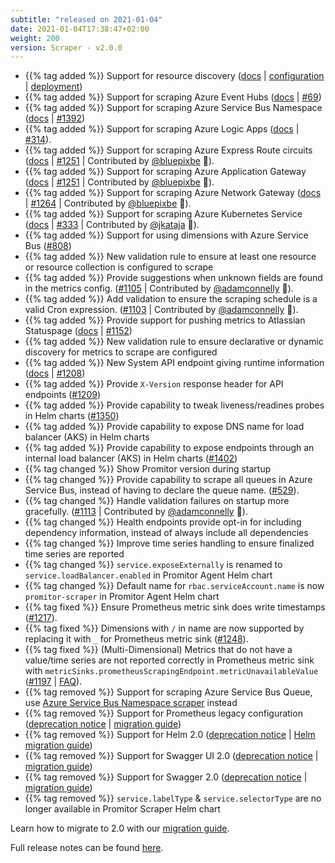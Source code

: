 ```yaml
---
subtitle: "released on 2021-01-04"
date: 2021-01-04T17:38:47+02:00
weight: 200
version: Scraper - v2.0.0
---
```


- {{% tag added %}} Support for resource discovery ([docs](https://docs.promitor.io/configuration/v2.x/resource-discovery) |
 [configuration](https://docs.promitor.io/configuration/v2.x/resource-discovery) |
 [deployment](https://docs.promitor.io/deployment/resource-discovery/deployment))
- {{% tag added %}} Support for scraping Azure Event Hubs ([docs](https://docs.promitor.io/configuration/v2.x/metrics/event-hubs)
 | [#69](https://github.com/tomkerkhove/promitor/issues/69))
- {{% tag added %}} Support for scraping Azure Service Bus Namespace ([docs](https://docs.promitor.io/configuration/v2.x/metrics/service-bus-namespace)
 | [#1392](https://github.com/tomkerkhove/promitor/issues/1392))
- {{% tag added %}} Support for scraping Azure Logic Apps ([docs](https://docs.promitor.io/configuration/v2.x/metrics/logic-apps)
 | [#314](https://github.com/tomkerkhove/promitor/issues/314)).
- {{% tag added %}} Support for scraping Azure Express Route circuits ([docs](https://docs.promitor.io/configuration/v2.x/metrics/express-route-circuit)
 | [#1251](https://github.com/tomkerkhove/promitor/issues/1251)
 | Contributed by [@bluepixbe](https://github.com/bluepixbe) 🎉).
- {{% tag added %}} Support for scraping Azure Application Gateway ([docs](https://docs.promitor.io/configuration/v2.x/metrics/application-gateway)
 | [#1251](https://github.com/tomkerkhove/promitor/issues/313)
 | Contributed by [@bluepixbe](https://github.com/bluepixbe) 🎉).
- {{% tag added %}} Support for scraping Azure Network Gateway ([docs](https://docs.promitor.io/configuration/v2.x/metrics/network-gateway)
 | [#1264](https://github.com/tomkerkhove/promitor/issues/1264)
 | Contributed by [@bluepixbe](https://github.com/bluepixbe) 🎉).
- {{% tag added %}} Support for scraping Azure Kubernetes Service ([docs](https://docs.promitor.io/configuration/v2.x/metrics/kubernetes)
 | [#333](https://github.com/tomkerkhove/promitor/issues/333) | Contributed by [@jkataja](https://github.com/jkataja) 🎉).
- {{% tag added %}} Support for using dimensions with Azure Service Bus ([#808](https://github.com/tomkerkhove/promitor/issues/808))
- {{% tag added %}} New validation rule to ensure at least one resource or resource collection is configured to scrape
- {{% tag added %}} Provide suggestions when unknown fields are found in the metrics config. ([#1105](https://github.com/tomkerkhove/promitor/issues/1105)
 | Contributed by [@adamconnelly](https://github.com/adamconnelly) 🎉).
- {{% tag added %}} Add validation to ensure the scraping schedule is a valid Cron expression. ([#1103](https://github.com/tomkerkhove/promitor/issues/1103)
 | Contributed by [@adamconnelly](https://github.com/adamconnelly) 🎉).
- {{% tag added %}} Provide support for pushing metrics to Atlassian Statuspage
 ([docs](https://docs.promitor.io/configuration/v2.x/runtime#atlassian-statuspage) | [#1152](https://github.com/tomkerkhove/promitor/issues/1152))
- {{% tag added %}} New validation rule to ensure declarative or dynamic discovery for metrics to scrape are configured
- {{% tag added %}} New System API endpoint giving runtime information ([docs](https://docs.promitor.io/operations/#system)
 | [#1208](https://github.com/tomkerkhove/promitor/issues/1208))
- {{% tag added %}} Provide `X-Version` response header for API endpoints ([#1209](https://github.com/tomkerkhove/promitor/issues/1209))
- {{% tag added %}} Provide capability to tweak liveness/readines probes in Helm charts ([#1350](https://github.com/tomkerkhove/promitor/issues/1350))
- {{% tag added %}} Provide capability to expose DNS name for load balancer (AKS) in Helm charts
- {{% tag added %}} Provide capability to expose endpoints through an internal load balancer (AKS) in Helm charts ([#1402](https://github.com/tomkerkhove/promitor/issues/1402))
- {{% tag changed %}} Show Promitor version during startup
- {{% tag changed %}} Provide capability to scrape all queues in Azure Service Bus, instead of having to declare the
 queue name. ([#529](https://github.com/tomkerkhove/promitor/issues/529)).
- {{% tag changed %}} Handle validation failures on startup more gracefully. ([#1113](https://github.com/tomkerkhove/promitor/issues/1113)
 | Contributed by [@adamconnelly](https://github.com/adamconnelly) 🎉).
- {{% tag changed %}} Health endpoints provide opt-in for including dependency information, instead of always include
 all dependencies
- {{% tag changed %}} Improve time series handling to ensure finalized time series are reported
- {{% tag changed %}} `service.exposeExternally` is renamed to `service.loadBalancer.enabled` in Promitor Agent Helm chart
- {{% tag changed %}} Default name for `rbac.serviceAccount.name` is now `promitor-scraper` in Promitor Agent Helm chart
- {{% tag fixed %}} Ensure Prometheus metric sink does write timestamps ([#1217](https://github.com/tomkerkhove/promitor/issues/1217)).
- {{% tag fixed %}} Dimensions with `/` in name are now supported by replacing it with `_` for Prometheus metric sink ([#1248](https://github.com/tomkerkhove/promitor/issues/1248)).
- {{% tag fixed %}} (Multi-Dimensional) Metrics that do not have a value/time series are not reported correctly in
 Prometheus metric sink with `metricSinks.prometheusScrapingEndpoint.metricUnavailableValue` ([#1197](https://github.com/tomkerkhove/promitor/issues/1197)
  | [FAQ](https://docs.promitor.io/faq#why-does-my-multi-dimensional-metric-report-label-value-unknown-with-prometheus)).
- {{% tag removed %}} Support for scraping Azure Service Bus Queue, use
 [Azure Service Bus Namespace scraper](https://docs.promitor.io/configuration/v2.x/metrics/service-bus-namespace) instead
- {{% tag removed %}} Support for Prometheus legacy configuration ([deprecation notice](https://changelog.promitor.io/#prometheus-legacy-configuration)
 | [migration guide](https://docs.promitor.io/walkthrough/migrate-from-1.x-to-2.x))
- {{% tag removed %}} Support for Helm 2.0 ([deprecation notice](https://changelog.promitor.io/#helm-2-0) |
 [Helm migration guide](https://helm.sh/docs/topics/v2_v3_migration/))
- {{% tag removed %}} Support for Swagger UI 2.0 ([deprecation notice](https://changelog.promitor.io/#swagger-ui-2-0) |
 [migration guide](https://docs.promitor.io/walkthrough/migrate-from-1.x-to-2.x))
- {{% tag removed %}} Support for Swagger 2.0 ([deprecation notice](https://changelog.promitor.io/#swagger-2-0) |
 [migration guide](https://docs.promitor.io/walkthrough/migrate-from-1.x-to-2.x))
- {{% tag removed %}} `service.labelType` & `service.selectorType` are no longer available in Promitor Scraper Helm chart

Learn how to migrate to 2.0 with our [migration guide](https://docs.promitor.io/walkthrough/migrate-from-1.x-to-2.x).

Full release notes can be found [here](https://github.com/tomkerkhove/promitor/releases/tag/2.0.0).
